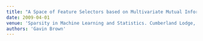 ```yaml
---
title: "A Space of Feature Selectors based on Multivariate Mutual Information"
date: 2009-04-01
venue: 'Sparsity in Machine Learning and Statistics. Cumberland Lodge, UK, April'
authors: 'Gavin Brown'
---
```

